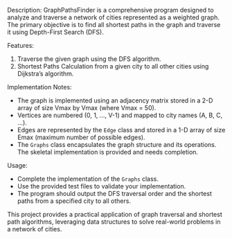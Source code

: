 Description:
GraphPathsFinder is a comprehensive program designed to analyze and traverse a network of cities represented as a weighted graph. The primary objective is to find all shortest paths in the graph and traverse it using Depth-First Search (DFS). 

Features:
1. Traverse the given graph using the DFS algorithm.
2. Shortest Paths Calculation from a given city to all other cities using Dijkstra’s algorithm.

Implementation Notes:
- The graph is implemented using an adjacency matrix stored in a 2-D array of size Vmax by Vmax (where Vmax = 50).
- Vertices are numbered (0, 1, …, V-1) and mapped to city names (A, B, C, …).
- Edges are represented by the `Edge` class and stored in a 1-D array of size Emax (maximum number of possible edges).
- The `Graphs` class encapsulates the graph structure and its operations. The skeletal implementation is provided and needs completion.

Usage:
- Complete the implementation of the `Graphs` class.
- Use the provided test files to validate your implementation.
- The program should output the DFS traversal order and the shortest paths from a specified city to all others.

This project provides a practical application of graph traversal and shortest path algorithms, leveraging data structures to solve real-world problems in a network of cities.
